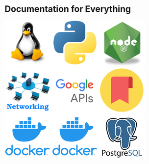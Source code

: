 # Documentation for Everything

[![linux](./images/linux-logo-150x150.png)](./linux/)
[![python](./images/python-logo-150x150.png)](./python/)
[![nodejs](./images/nodejs-logo-150x150.png)](./nodejs/)
[![nodejs](./images/networking-logo-150x150.png)](./networking/)
[![Google API](./images/google-api-150x150.png)](./google_api/)
[![Bookmarks](./images/bookmarks-logo-150x150.png)](./bookmarks/)
[![Docker](./images/docker-logo-150x150.png)](./docker/)
[![Docker](./images/docker-logo-150x150.png)](./docker/)
[![Postgre SQL](./images/postgresql-150x150.png)](./postgresql/)
